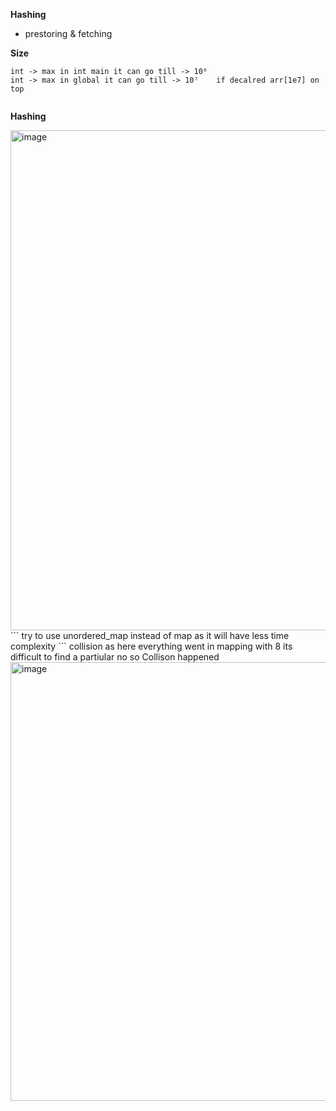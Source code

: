 **Hashing** 
- prestoring & fetching

**Size**
```
int -> max in int main it can go till -> 10⁶
int -> max in global it can go till -> 10⁷    if decalred arr[1e7] on top
 
```

**Hashing**

<img width="800" alt="image" src="https://github.com/Prashantkry/DSAConcept/assets/71703153/5bb5ac09-46a3-43ec-89bd-354aebe6fc9a">
```
try to use unordered_map instead of map as it will have less time complexity 
```
collision
as here everything went in mapping with 8 its difficult to find a partiular no so Collison happened 
<img width="702" alt="image" src="https://github.com/Prashantkry/DSAConcept/assets/71703153/c97157aa-8a15-4a5a-96d9-cde8e70e3b68">
